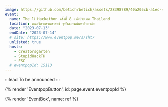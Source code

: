 ```yaml
---
image: https://github.com/betich/betich/assets/28398789/40a205cb-a1ec-46e1-99ae-8facc319db56
event:
  name: The โง่ Hackathon ครั้งที่ 8 แห่งประเทศ Thailand
  location: คณะวิศวกรรมศาสตร์ จุฬาลงกรณ์​มหาวิทยาลัย
  date: "2023-07-13"
  endDate: "2023-07-14"
  # site: https://www.eventpop.me/s/sht7
  unlisted: true
  hosts:
    - Creatorsgarten
    - StupidHackTH
    - ESC
  # eventpopId: 15113
---
```

:::lead
To be announced
:::

{% render 'EventpopButton', id: page.event.eventpopId %}

{% render 'EventBox', name: ref %}